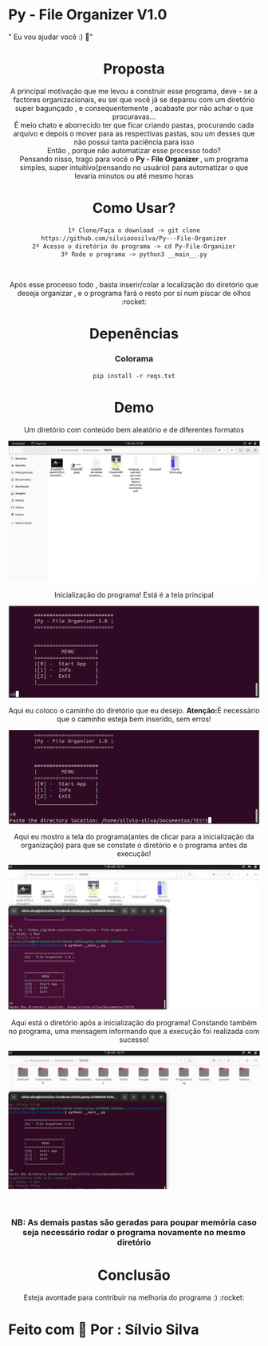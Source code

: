 # Py - File Organizer V1.0
" Eu vou ajudar você :) :rocket:"

<div style="text-align: center">

<h1>Proposta</h1>
<p>
A principal motivação que me levou a construir esse programa, deve - se a factores organizacionais,
eu sei que você já se deparou com um diretório super bagunçado , e consequentemente , acabaste por não
achar o que procuravas... 

<br/>
É meio chato e aborrecido ter que ficar criando pastas, procurando cada arquivo e depois o mover para as respectivas pastas, 
sou um desses que não possui tanta paciência para isso 

<br />
Então , porque não automatizar esse processo todo? <br />
Pensando nisso, trago para você o <b>Py - File Organizer </b>, um programa simples, super intuitívo(pensando no usuário)
para automatizar o que levaria minutos ou até mesmo horas

</p>

<h1>Como Usar?</h1>

```
1º Clone/Faça o download -> git clone https://github.com/silviooosilva/Py---File-Organizer
2º Acesse o diretório do programa -> cd Py-File-Organizer
3º Rode o programa -> python3 __main__.py
```
<br>
<p>Após esse processo todo , basta inserir/colar a localização do diretório que deseja organizar ,
e o programa fará o resto por sí num piscar de olhos :rocket:
</p>


<div>

<h1>Depenências</h1>

<h3>Colorama</h3>

```
pip install -r reqs.txt
```
</div>



<div>

<h1>Demo</h1>

</p>Um diretório com conteúdo bem aleatório e de diferentes formatos</p>
<p>
<img src="./demo/1.png">
</p>

<p>Inicialização do programa! Está é a tela principal</p>
<p>
<img src="./demo/2.png">
</p>

<p>Aqui eu coloco o caminho do diretório que eu desejo. <b>Atenção:</b>É necessário que o caminho esteja bem inserido, sem erros!</p>

<p>
<img src="./demo/3.png">
</p>


<p>Aqui eu mostro a tela do programa(antes de clicar para a inicialização da organização) para que se constate o diretório e o programa antes da execução!</p>

<p>
<img src="./demo/4.png">
</p>

<p>Aqui está o diretório após a inicialização do programa! Constando também no programa, uma mensagem informando que a execução foi realizada com sucesso!</p>


<p>
<img src="./demo/5.png">
</p>


<br>

<h3>NB: As demais pastas são geradas para poupar memória caso seja necessário rodar o programa novamente no mesmo diretório</h3>
</div>


<h1>Conclusão</h1>

<p>
Esteja avontade para contribuir na melhoria do programa :) :rocket:
</p>

</div>

<div>

<h1>Feito com 💜 Por : <b>Sílvio Silva</b></h1>

</div>
